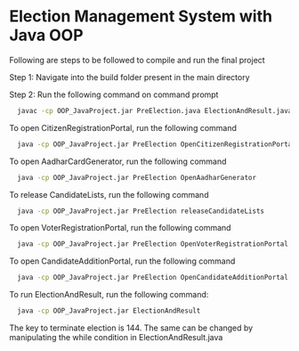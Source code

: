 
# Election Management System with Java OOP

Following are steps to be followed to compile and run the final project

Step 1: Navigate into the build folder present in the main directory

Step 2: Run the following command on command prompt



```bash
  javac -cp OOP_JavaProject.jar PreElection.java ElectionAndResult.java
```

To open CitizenRegistrationPortal, run the following command

```bash
  java -cp OOP_JavaProject.jar PreElection OpenCitizenRegistrationPortal
```

To open AadharCardGenerator, run the following command

```bash
  java -cp OOP_JavaProject.jar PreElection OpenAadharGenerator
```

To release CandidateLists, run the following command

```bash
  java -cp OOP_JavaProject.jar PreElection releaseCandidateLists
```

To open VoterRegistrationPortal, run the following command

```bash
  java -cp OOP_JavaProject.jar PreElection OpenVoterRegistrationPortal
```

To open CandidateAdditionPortal, run the following command

```bash
  java -cp OOP_JavaProject.jar PreElection OpenCandidateAdditionPortal
```  

To run ElectionAndResult, run the following command:
```bash
  java -cp OOP_JavaProject.jar ElectionAndResult
```

The key to terminate election is 144. The same can be changed by manipulating the while condition in ElectionAndResult.java
